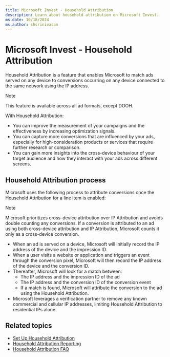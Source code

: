 ```yaml
---
title: Microsoft Invest - Household Attribution
description: Learn about household attribution on Microsoft Invest.
ms.date: 10/18/2024
ms.author: shsrinivasan
---
```


# Microsoft Invest - Household Attribution

Household Attribution is a feature that enables Microsoft to match ads served on any device to conversions occurring on any device connected to the same network using the IP address.  

> [!NOTE]
> This feature is available across all ad formats, except DOOH. 

With Household Attribution: 

- You can improve the measurement of your campaigns and the effectiveness by increasing optimization signals.  
- You can capture more conversions that are influenced by your ads, especially for high-consideration products or services that require further research or comparison. 
- You can gain more insights into the cross-device behaviour of your target audience and how they interact with your ads across different screens. 


## Household Attribution process 
 

Microsoft uses the following process to attribute conversions once the Household Attribution for a line item is enabled: 
 
> [!NOTE]
> Microsoft prioritizes cross-device attribution over IP Attribution and avoids double counting any conversions. If a conversion is attributed to an ad using both cross-device attribution and IP Attribution, Microsoft counts it only as a cross-device conversion. 

- When an ad is served on a device, Microsoft will initially record the IP address of the device and the impression ID. 
- When a user visits a website or application and triggers an event through the conversion pixel, Microsoft will then record the IP address of the device and the conversion ID. 
- Thereafter, Microsoft will look for a match between: 
    - The IP address and the impression ID of the ad 
    - The IP address and the conversion ID of the conversion event 
    - If a match is found, Microsoft will attribute the conversion to the ad using the Household Attribution. 
- Microsoft leverages a verification partner to remove any known commercial and cellular IP addresses, limiting Household Attribution to residential IPs alone. 



## Related topics

- [Set Up Household Attribution](set-up-household-attribution.md)
- [Household Attribution Reporting](household-attribution-reporting.md)
- [Household Attribution FAQ](household-attribution-faq.md)
